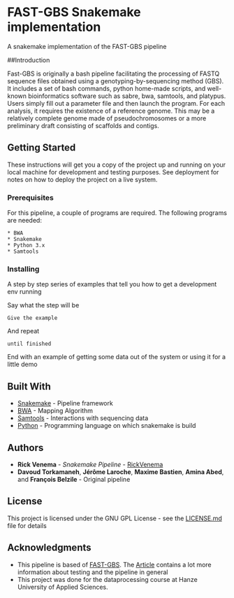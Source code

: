 # FAST-GBS Snakemake implementation

A snakemake implementation of the FAST-GBS pipeline

##Introduction

Fast-GBS is originally a bash pipeline facilitating the processing of FASTQ sequence files obtained using a genotyping-by-sequencing method (GBS). 
It includes a set of bash commands, python home-made scripts, and well-known bioinformatics software such as sabre, bwa, samtools, and platypus. 
Users simply fill out a parameter file and then launch the program. For each analysis, it requires the existence of a reference genome. 
This may be a relatively complete genome made of pseudochromosomes or a more preliminary draft consisting of scaffolds and contigs.

## Getting Started

These instructions will get you a copy of the project up and running on your local machine for development and testing purposes. See deployment for notes on how to deploy the project on a live system.

### Prerequisites

For this pipeline, a couple of programs are required. The following programs are needed:

```
* BWA
* Snakemake
* Python 3.x
* Samtools
```

### Installing

A step by step series of examples that tell you how to get a development env running

Say what the step will be

```
Give the example
```

And repeat

```
until finished
```

End with an example of getting some data out of the system or using it for a little demo

## Built With

* [Snakemake](https://snakemake.readthedocs.io/en/stable/) - Pipeline framework
* [BWA](http://bio-bwa.sourceforge.net/) - Mapping Algorithm
* [Samtools](http://www.htslib.org/) - Interactions with sequencing data
* [Python](https://www.python.org/) - Programming language on which snakemake is build


## Authors
* **Rick Venema** - *Snakemake Pipeline* - [RickVenema](https://github.com/RickVenema)
* **Davoud Torkamaneh**, **Jérôme Laroche**, **Maxime Bastien**, **Amina Abed**, and **François Belzile** - Original pipeline

## License

This project is licensed under the GNU GPL License - see the [LICENSE.md](LICENSE.md) file for details

## Acknowledgments

* This pipeline is based of [FAST-GBS](https://bitbucket.org/jerlar73/fast-gbs/overview). The [Article](https://bmcbioinformatics.biomedcentral.com/track/pdf/10.1186/s12859-016-1431-9) contains a lot more information about testing and the pipeline in general 
* This project was done for the dataprocessing course at Hanze University of Applied Sciences.

